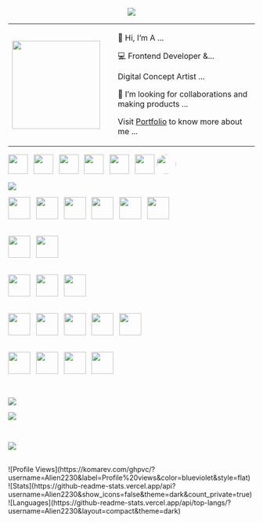 <!-- Typing + Slow Deleting Effect with Quotes (Fira Code Font, Instant Restart) -->
<p align="center">
  <a href="#">
    <img src="https://readme-typing-svg.demolab.com?font=Fira+Code&weight=450&size=20&duration=5200&pause=0&color=9a80f8&center=true&vCenter=true&width=800&lines=%22Learning%2C+Living%2C+and+Leveling+up.%22&letterSpacing=2&deleteSpeed=150" />
  </a>
</p>

<!-- Short Intro -->
<table>
  <tr>
    <td width="200px">
      <img src="https://i.imgur.com/zY6P3Rq.png" width="180px"/>
    </td>
    <td>
      <p>👋 Hi, I’m A ...</p>
      <p>💻 Frontend Developer &... </p>
      <p>Digital Concept Artist ...</p>
      <p>🎨 I’m looking for collaborations and making products ...</p>
      <p> Visit <a href="#">Portfolio</a> to know more about me ...</p>
    </td>
  </tr>
</table>

<!-- Social Links -->
<p align="left">
  <a href="https://linkedin.com/in/yourusername"><img src="https://skillicons.dev/icons?i=linkedin" width="40"/></a> &nbsp;
  <a href="mailto:yourmail@gmail.com"><img src="https://skillicons.dev/icons?i=gmail" width="40"/></a> &nbsp;
  <a href="https://x.com/yourusername"><img src="https://skillicons.dev/icons?i=twitter" width="40"/></a> &nbsp;
  <a href="https://instagram.com/yourusername"><img src="https://skillicons.dev/icons?i=instagram" width="40"/></a> &nbsp;
  <a href="#"><img src="https://skillicons.dev/icons?i=figma" width="40"/></a> &nbsp;
  <a href="https://codepen.io/yourusername"><img src="https://skillicons.dev/icons?i=codepen" width="40"/></a>
  <a href="https://codepen.io/yourusername"><img src="https://avatars.githubusercontent.com/u/00000000?v=4" width="40" style="border-radius:50%;" /></a>
</p>

<!-- Tech Stack Badge -->
<p>
  <img src="https://img.shields.io/badge/⚡%20TECH%20STACK-8A2BE2?style=for-the-badge&logoColor=white" />
</p>

<!-- 🚀 Tech Logos -->
<p align="left">

  <!-- Row 1: Core Web Tech -->
  <img src="https://cdn.jsdelivr.net/gh/devicons/devicon/icons/html5/html5-original.svg" width="45"/> &nbsp;
  <img src="https://cdn.jsdelivr.net/gh/devicons/devicon/icons/css3/css3-original.svg" width="45"/> &nbsp;
  <img src="https://cdn.jsdelivr.net/gh/devicons/devicon/icons/javascript/javascript-original.svg" width="45"/> &nbsp;
  <img src="https://cdn.jsdelivr.net/gh/devicons/devicon/icons/react/react-original.svg" width="45"/> &nbsp;
  <img src="https://cdn.jsdelivr.net/gh/devicons/devicon/icons/nodejs/nodejs-original.svg" width="45"/> &nbsp;
  <img src="https://cdn.jsdelivr.net/gh/devicons/devicon/icons/tailwindcss/tailwindcss-plain.svg" width="45"/>
  <br/><br/>

  <!-- Row 2: UI Frameworks -->
  <img src="https://cdn.jsdelivr.net/gh/devicons/devicon/icons/materialui/materialui-original.svg" width="45"/> &nbsp;
  <img src="https://cdn.jsdelivr.net/gh/devicons/devicon/icons/bootstrap/bootstrap-original.svg" width="45"/>
  <br/><br/>

  <!-- Row 3: Design Tools -->
  <img src="https://cdn.jsdelivr.net/gh/devicons/devicon/icons/figma/figma-original.svg" width="45"/> &nbsp;
  <img src="https://cdn.jsdelivr.net/gh/devicons/devicon/icons/photoshop/photoshop-plain.svg" width="45"/> &nbsp;
  <img src="https://cdn.jsdelivr.net/gh/devicons/devicon/icons/illustrator/illustrator-plain.svg" width="45"/>
  <br/><br/>

  <!-- Row 4: Dev Tools -->
  <img src="https://cdn.jsdelivr.net/gh/devicons/devicon/icons/git/git-original.svg" width="45"/> &nbsp;
  <img src="https://cdn.jsdelivr.net/gh/devicons/devicon/icons/github/github-original.svg" width="45"/> &nbsp;
  <img src="https://cdn.jsdelivr.net/gh/devicons/devicon/icons/npm/npm-original-wordmark.svg" width="45"/> &nbsp;
  <img src="https://cdn.jsdelivr.net/gh/devicons/devicon/icons/vite/vite-original.svg" width="45"/> &nbsp;
  <img src="https://cdn.jsdelivr.net/gh/devicons/devicon/icons/netlify/netlify-original.svg" width="45"/>
  <br/><br/>

  <!-- Row 5: Editors & Extras -->
  <img src="https://cdn.jsdelivr.net/gh/devicons/devicon/icons/vscode/vscode-original.svg" width="45"/> &nbsp;
  <img src="https://cdn.jsdelivr.net/gh/devicons/devicon/icons/c/c-original.svg" width="45"/> &nbsp;
  <img src="https://cdn.jsdelivr.net/gh/devicons/devicon/icons/cplusplus/cplusplus-original.svg" width="45"/> &nbsp;
  <img src="https://cdn.jsdelivr.net/gh/devicons/devicon/icons/python/python-original.svg" width="45"/>
</p>

</br>
<!-- Support Section -->
<p>
  <a href="#"><img src="https://img.shields.io/badge/🤍%20SUPPORT%20ME-9B59B6?style=for-the-badge" /></a>
</p>
<p>
  <a href="https://ko-fi.com/yourprofile" target="_blank"><img src="https://ko-fi.com/img/githubbutton_sm.svg" /></a>
</p>
</br>
<!-- GitHub Stats Title -->
<p align="left">
  <img src="https://img.shields.io/badge/GITHUB%20STATS-000000?style=for-the-badge&logo=github&logoColor=white" />
</p>
</br>
![Profile Views](https://komarev.com/ghpvc/?username=Alien2230&label=Profile%20views&color=blueviolet&style=flat)
</br>
![Stats](https://github-readme-stats.vercel.app/api?username=Alien2230&show_icons=false&theme=dark&count_private=true)
</br>
![Languages](https://github-readme-stats.vercel.app/api/top-langs/?username=Alien2230&layout=compact&theme=dark)

